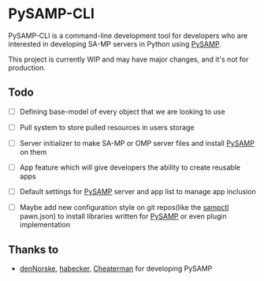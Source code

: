 # PySAMP-CLI
PySAMP-CLI is a command-line development tool for developers
who are interested in developing SA-MP servers in Python using [PySAMP](https://github.com/PySAMP/PySAMP).

This project is currently WIP and may have major changes, and
it's not for production.

## Todo
- [ ] Defining base-model of every object that we are looking to use
- [ ] Pull system to store pulled resources in users storage
- [ ] Server initializer to make SA-MP or OMP server files and install [PySAMP](https://github.com/PySAMP/PySAMP) on them
- [ ] App feature which will give developers the ability to create reusable apps
- [ ] Default settings for [PySAMP](https://github.com/PySAMP/PySAMP) server and app list to manage app inclusion
- [ ] Maybe add new configuration style on git repos(like the [sampctl](https://github.com/Southclaws/sampctl) pawn.json) to install libraries written for [PySAMP](https://github.com/PySAMP/PySAMP) or even plugin implementation


## Thanks to
* [denNorske](https://github.com/dennorske), [habecker](https://github.com/habecker), [Cheaterman](https://github.com/Cheaterman) for developing PySAMP
